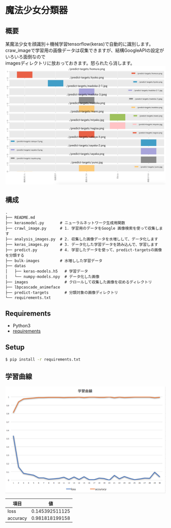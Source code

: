 # 魔法少女分類器

## 概要
某魔法少女を顔識別＋機械学習tensorflow(keras)で自動的に識別します。   
craw_imageで学習用の画像データは収集できますが、結構GoogleAPIの設定がいろいろ面倒なので   
imagesディレクトリに放おっておきます。怒られたら消します。   
![](result.png)

## 構成
```shell
.
├── README.md
├── kerasmodel.py       # ニューラルネットワーク生成用関数
├── crawl_image.py      # 1. 学習用のデータをGoogle 画像検索を使って収集します
├── analysis_images.py  # 2. 収集した画像データを水増しして、データ化します
├── keras_images.py     # 3. データ化した学習データを読み込んで、学習します
├── predict.py          # 4. 学習したデータを使って、predict-targetsの画像を分類する
├── bulk-images         # 水増しした学習データ
├── datas
│   ├── keras-models.h5   # 学習データ
│   └── numpy-models.npy  # データ化した画像
├── images                # クロールして収集した画像を収めるディレクトリ
├── lbpcascade_animeface
├── predict-targets       # 分類対象の画像ディレクトリ
└── requirements.txt
```

## Requirements
- Python3
- [requirements](requirements.txt)

## Setup
```bash
$ pip install -r requirements.txt
```

## 学習曲線

![](graph.png)

| 項目      | 値             |
| -------- | -------------- |
| loss     | 0.145392511125 |
| accuracy | 0.981818199158 |
